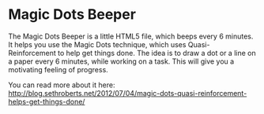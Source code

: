 Magic Dots Beeper
==================

The Magic Dots Beeper is a little HTML5 file, which beeps every 6 minutes.
It helps you use the Magic Dots technique, which uses Quasi-Reinforcement to help get things done.
The idea is to draw a dot or a line on a paper every 6 minutes, while working on a task. This will give you a motivating feeling of progress.

You can read more about it here: http://blog.sethroberts.net/2012/07/04/magic-dots-quasi-reinforcement-helps-get-things-done/

